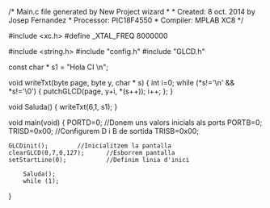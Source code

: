 <p>
/* Main.c file generated by New Project wizard
 *
 * Created:   8 oct. 2014 by Josep Fernandez
 * Processor: PIC18F4550
 * Compiler:  MPLAB XC8
 */

#include <xc.h>
#define _XTAL_FREQ 8000000  

#include <string.h>
#include "config.h"
#include "GLCD.h"

const char * s1 = "Hola CI \n";

void writeTxt(byte page, byte y, char * s) {
	int i=0;
	while (*s!='\n' && *s!='\0') { 
		putchGLCD(page, y+i, *(s++));
		i++;
	};
}	

void Saluda()
{
	writeTxt(6,1, s1);
}

void main(void)
{
	PORTD=0; 		   //Donem uns valors inicials als ports
	PORTB=0;  
	TRISD=0x00;		   //Configurem D i B de sortida
	TRISB=0x00;
    
	GLCDinit();		   //Inicialitzem la pantalla
	clearGLCD(0,7,0,127);      //Esborrem pantalla
	setStartLine(0);           //Definim linia d'inici

        Saluda();
        while (1);
}

</p>